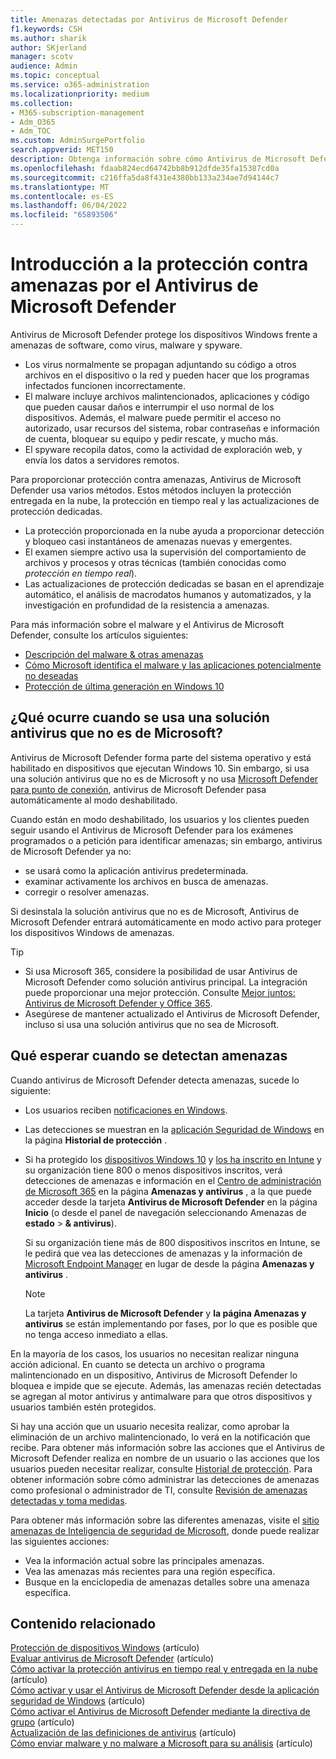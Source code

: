 ```yaml
---
title: Amenazas detectadas por Antivirus de Microsoft Defender
f1.keywords: CSH
ms.author: sharik
author: SKjerland
manager: scotv
audience: Admin
ms.topic: conceptual
ms.service: o365-administration
ms.localizationpriority: medium
ms.collection:
- M365-subscription-management
- Adm_O365
- Adm_TOC
ms.custom: AdminSurgePortfolio
search.appverid: MET150
description: Obtenga información sobre cómo Antivirus de Microsoft Defender protege los dispositivos Windows frente a amenazas de software, como virus, malware y spyware.
ms.openlocfilehash: fdaab824ecd64742bb8b912dfde35fa15387cd0a
ms.sourcegitcommit: c216ffa5da8f431e4380bb133a234ae7d94144c7
ms.translationtype: MT
ms.contentlocale: es-ES
ms.lasthandoff: 06/04/2022
ms.locfileid: "65893506"
---
```

# <a name="overview-of-threat-protection-by-microsoft-defender-antivirus"></a>Introducción a la protección contra amenazas por el Antivirus de Microsoft Defender

Antivirus de Microsoft Defender protege los dispositivos Windows frente a amenazas de software, como virus, malware y spyware.

- Los virus normalmente se propagan adjuntando su código a otros archivos en el dispositivo o la red y pueden hacer que los programas infectados funcionen incorrectamente.
- El malware incluye archivos malintencionados, aplicaciones y código que pueden causar daños e interrumpir el uso normal de los dispositivos. Además, el malware puede permitir el acceso no autorizado, usar recursos del sistema, robar contraseñas e información de cuenta, bloquear su equipo y pedir rescate, y mucho más.
- El spyware recopila datos, como la actividad de exploración web, y envía los datos a servidores remotos.
 
Para proporcionar protección contra amenazas, Antivirus de Microsoft Defender usa varios métodos. Estos métodos incluyen la protección entregada en la nube, la protección en tiempo real y las actualizaciones de protección dedicadas.

- La protección proporcionada en la nube ayuda a proporcionar detección y bloqueo casi instantáneos de amenazas nuevas y emergentes.
- El examen siempre activo usa la supervisión del comportamiento de archivos y procesos y otras técnicas (también conocidas como *protección en tiempo real*).
- Las actualizaciones de protección dedicadas se basan en el aprendizaje automático, el análisis de macrodatos humanos y automatizados, y la investigación en profundidad de la resistencia a amenazas. 

Para más información sobre el malware y el Antivirus de Microsoft Defender, consulte los artículos siguientes: 

- [Descripción del malware & otras amenazas](/windows/security/threat-protection/intelligence/understanding-malware)
- [Cómo Microsoft identifica el malware y las aplicaciones potencialmente no deseadas](/windows/security/threat-protection/intelligence/criteria)
- [Protección de última generación en Windows 10](/windows/security/threat-protection/microsoft-defender-antivirus/microsoft-defender-antivirus-in-windows-10)

## <a name="what-happens-when-a-non-microsoft-antivirus-solution-is-used"></a>¿Qué ocurre cuando se usa una solución antivirus que no es de Microsoft? 

Antivirus de Microsoft Defender forma parte del sistema operativo y está habilitado en dispositivos que ejecutan Windows 10. Sin embargo, si usa una solución antivirus que no es de Microsoft y no usa [Microsoft Defender para punto de conexión](/windows/security/threat-protection/microsoft-defender-atp/microsoft-defender-advanced-threat-protection), antivirus de Microsoft Defender pasa automáticamente al modo deshabilitado.  

Cuando están en modo deshabilitado, los usuarios y los clientes pueden seguir usando el Antivirus de Microsoft Defender para los exámenes programados o a petición para identificar amenazas; sin embargo, antivirus de Microsoft Defender ya no:

- se usará como la aplicación antivirus predeterminada.
- examinar activamente los archivos en busca de amenazas.
- corregir o resolver amenazas.

Si desinstala la solución antivirus que no es de Microsoft, Antivirus de Microsoft Defender entrará automáticamente en modo activo para proteger los dispositivos Windows de amenazas.

> [!TIP]
> - Si usa Microsoft 365, considere la posibilidad de usar Antivirus de Microsoft Defender como solución antivirus principal. La integración puede proporcionar una mejor protección. Consulte [Mejor juntos: Antivirus de Microsoft Defender y Office 365](/windows/security/threat-protection/microsoft-defender-antivirus/office-365-microsoft-defender-antivirus).
> - Asegúrese de mantener actualizado el Antivirus de Microsoft Defender, incluso si usa una solución antivirus que no sea de Microsoft.

## <a name="what-to-expect-when-threats-are-detected"></a>Qué esperar cuando se detectan amenazas

Cuando antivirus de Microsoft Defender detecta amenazas, sucede lo siguiente:

- Los usuarios reciben [notificaciones en Windows](https://support.microsoft.com/windows/8942c744-6198-fe56-4639-34320cf9444e). 
- Las detecciones se muestran en la [aplicación Seguridad de Windows](/windows/security/threat-protection/windows-defender-security-center/windows-defender-security-center) en la página **Historial de protección** .  
- Si ha protegido los [dispositivos Windows 10](../admin/setup/secure-win-10-pcs.md) y [los ha inscrito en Intune](/mem/intune/enrollment/windows-enrollment-methods) y su organización tiene 800 o menos dispositivos inscritos, verá detecciones de amenazas e información en el <a href="https://go.microsoft.com/fwlink/p/?linkid=2024339" target="_blank">Centro de administración de Microsoft 365</a> en la página **Amenazas y antivirus** , a la que puede acceder desde la tarjeta **Antivirus de Microsoft Defender** en la página **Inicio** (o desde el panel de navegación seleccionando Amenazas de **estado** > **& antivirus**).

    Si su organización tiene más de 800 dispositivos inscritos en Intune, se le pedirá que vea las detecciones de amenazas y la información de [Microsoft Endpoint Manager](/mem/endpoint-manager-overview) en lugar de desde la página **Amenazas y antivirus** .
 
    > [!NOTE]
    > La tarjeta **Antivirus de Microsoft Defender** y **la página Amenazas y antivirus** se están implementando por fases, por lo que es posible que no tenga acceso inmediato a ellas.

En la mayoría de los casos, los usuarios no necesitan realizar ninguna acción adicional. En cuanto se detecta un archivo o programa malintencionado en un dispositivo, Antivirus de Microsoft Defender lo bloquea e impide que se ejecute. Además, las amenazas recién detectadas se agregan al motor antivirus y antimalware para que otros dispositivos y usuarios también estén protegidos.  

Si hay una acción que un usuario necesita realizar, como aprobar la eliminación de un archivo malintencionado, lo verá en la notificación que recibe. Para obtener más información sobre las acciones que el Antivirus de Microsoft Defender realiza en nombre de un usuario o las acciones que los usuarios pueden necesitar realizar, consulte [Historial de protección](https://support.microsoft.com/office/f1e5fd95-09b4-46d1-b8c7-1059a1e09708). Para obtener información sobre cómo administrar las detecciones de amenazas como profesional o administrador de TI, consulte [Revisión de amenazas detectadas y toma medidas](m365bp-review-threats-take-action.md).

Para obtener más información sobre las diferentes amenazas, visite el <a href="https://www.microsoft.com/wdsi/threats" target="_blank">sitio amenazas de Inteligencia de seguridad de Microsoft</a>, donde puede realizar las siguientes acciones: 

- Vea la información actual sobre las principales amenazas.
- Vea las amenazas más recientes para una región específica.
- Busque en la enciclopedia de amenazas detalles sobre una amenaza específica.

## <a name="related-content"></a>Contenido relacionado

[Protección de dispositivos Windows](/misc/m365bp-secure-windows-devices) (artículo)\
[Evaluar antivirus de Microsoft Defender](/windows/security/threat-protection/microsoft-defender-antivirus/evaluate-microsoft-defender-antivirus) (artículo)\
[Cómo activar la protección antivirus en tiempo real y entregada en la nube](/mem/intune/user-help/turn-on-defender-windows#turn-on-real-time-and-cloud-delivered-protection) (artículo)\
[Cómo activar y usar el Antivirus de Microsoft Defender desde la aplicación seguridad de Windows](/windows/security/threat-protection/microsoft-defender-antivirus/microsoft-defender-security-center-antivirus) (artículo)\
[Cómo activar el Antivirus de Microsoft Defender mediante la directiva de grupo](/mem/intune/user-help/turn-on-defender-windows#turn-on-windows-defender) (artículo)\
[Actualización de las definiciones de antivirus](/mem/intune/user-help/turn-on-defender-windows#update-your-antivirus-definitions) (artículo)\
[Cómo enviar malware y no malware a Microsoft para su análisis](/microsoft-365/security/office-365-security/submitting-malware-and-non-malware-to-microsoft-for-analysis) (artículo)